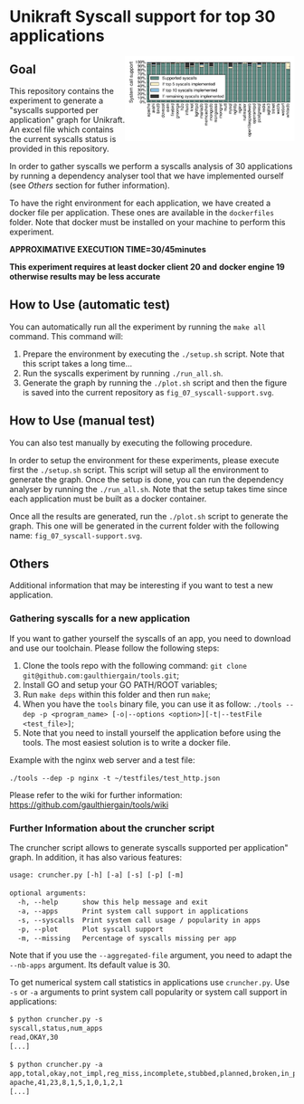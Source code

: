 # Unikraft Syscall support for top 30 applications

<img align="right" src="../../plots/fig_07_syscall-support.svg" width="300" />

## Goal

This repository contains the experiment to generate a "syscalls
supported per application" graph for Unikraft. An excel file which
contains the current syscalls status is provided in this repository.

In order to gather syscalls we perform a syscalls analysis of 30
applications by running a dependency analyser tool that we have
implemented ourself (see *Others* section for futher information).

To have the right environment for each application, we have created a
docker file per application. These ones are available in the 
`dockerfiles` folder. Note that docker must be installed on your 
machine to perform this experiment.

**APPROXIMATIVE EXECUTION TIME=30/45minutes**

**This experiment requires at least docker client 20 and**
**docker engine 19 otherwise results may be less accurate**

## How to Use (automatic test)

You can automatically run all the experiment by running the `make all`
command. This command will:

1. Prepare the environment by executing the `./setup.sh` script. Note
that this script takes a long time...
2. Run the syscalls experiment by running `./run_all.sh`. 
3. Generate the graph by running the `./plot.sh` script and then the
figure is saved into the current repository as `fig_07_syscall-support.svg`.

## How to Use (manual test)

You can also test manually by executing the following procedure.

In order to setup the environment for these experiments, please
execute first the `./setup.sh` script. This script will setup all the
environment to generate the graph. Once the setup is done, you can run
the dependency analyser by running the `./run_all.sh`. Note that the
setup takes time since each application must be built as a docker
container.

Once all the results are generated, run the `./plot.sh` script to
generate the graph. This one will be generated in the current folder
with the following name: `fig_07_syscall-support.svg`.

## Others

Additional information that may be interesting if you want to test
a new application.

### Gathering syscalls for a new application

If you want to gather yourself the syscalls of an app, you need to
download and use our toolchain. Please follow the following steps:
1. Clone the tools repo with the following command: 
`git clone git@github.com:gaulthiergain/tools.git`;
2. Install GO and setup your GO PATH/ROOT variables;
3. Run `make deps` within this folder and then run `make`;
4. When you have the `tools` binary file, you can use it as follow:
`./tools --dep -p <program_name> [-o|--options <option>][-t|--testFile <test_file>]`;
5. Note that you need to install yourself the application before using 
the tools. The most easiest solution is to write a docker file.

Example with the nginx web server and a test file:

`./tools --dep -p nginx -t ~/testfiles/test_http.json`

Please refer to the wiki for further information: 
https://github.com/gaulthiergain/tools/wiki

### Further Information about the cruncher script

The cruncher script allows to generate syscalls supported per
application" graph. In addition, it has also various features: 

```
usage: cruncher.py [-h] [-a] [-s] [-p] [-m]

optional arguments:
  -h, --help      show this help message and exit
  -a, --apps      Print system call support in applications
  -s, --syscalls  Print system call usage / popularity in apps
  -p, --plot      Plot syscall support
  -m, --missing   Percentage of syscalls missing per app
```

Note that if you use the `--aggregated-file` argument, you need to 
adapt the `--nb-apps` argument. Its default value is 30.

To get numerical system call statistics in applications use
`cruncher.py`. Use `-s` or `-a` arguments to print system call
popularity or system call support in applications:

```
$ python cruncher.py -s
syscall,status,num_apps
read,OKAY,30
[...]

$ python cruncher.py -a
app,total,okay,not_impl,reg_miss,incomplete,stubbed,planned,broken,in_progress,absent
apache,41,23,8,1,5,1,0,1,2,1
[...]
```
